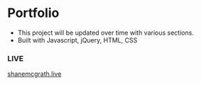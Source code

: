 # Portfolio 

- This project will be updated over time with various sections.
- Built with Javascript, jQuery, HTML, CSS

### LIVE

[shanemcgrath.live](http://www.shanemcgrath.live)

